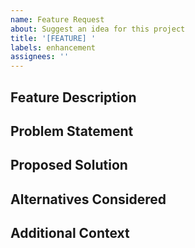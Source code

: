 ```yaml
---
name: Feature Request
about: Suggest an idea for this project
title: '[FEATURE] '
labels: enhancement
assignees: ''
---
```


## Feature Description
<!-- A clear and concise description of the feature you'd like -->

## Problem Statement
<!-- Describe the problem this feature would solve -->

## Proposed Solution
<!-- Describe your preferred solution -->

## Alternatives Considered
<!-- Describe any alternative solutions or features you've considered -->

## Additional Context
<!-- Add any mockups, examples, or references -->